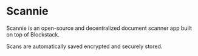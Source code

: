 # Scannie

Scannie is an open-source and decentralized document scanner app built on top of Blockstack.

Scans are automatically saved encrypted and securely stored.
